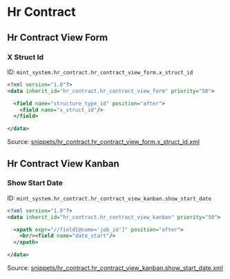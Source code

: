 # Hr Contract
## Hr Contract View Form  
### X Struct Id  
ID: `mint_system.hr_contract.hr_contract_view_form.x_struct_id`  
```xml
<?xml version="1.0"?>
<data inherit_id="hr_contract.hr_contract_view_form" priority="50">

  <field name="structure_type_id" position="after">
    <field name="x_struct_id"/>
  </field>

</data>

```
Source: [snippets/hr_contract.hr_contract_view_form.x_struct_id.xml](https://github.com/Mint-System/Odoo-Development/tree/14.0/snippets/hr_contract.hr_contract_view_form.x_struct_id.xml)

## Hr Contract View Kanban  
### Show Start Date  
ID: `mint_system.hr_contract.hr_contract_view_kanban.show_start_date`  
```xml
<?xml version="1.0"?>
<data inherit_id="hr_contract.hr_contract_view_kanban" priority="50">

  <xpath expr="//field[@name='job_id']" position="after">
    <br/><field name="date_start"/>
  </xpath>

</data>

```
Source: [snippets/hr_contract.hr_contract_view_kanban.show_start_date.xml](https://github.com/Mint-System/Odoo-Development/tree/14.0/snippets/hr_contract.hr_contract_view_kanban.show_start_date.xml)

